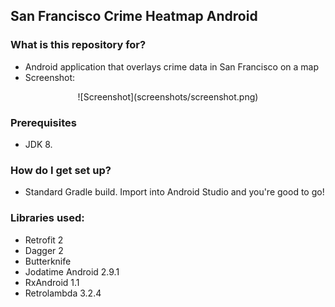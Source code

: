 San Francisco Crime Heatmap Android
---

### What is this repository for? ###

* Android application that overlays crime data in San Francisco on a map
* Screenshot:
<p align="center">
![Screenshot](screenshots/screenshot.png)
</p>

### Prerequisites
* JDK 8.

### How do I get set up? ###
* Standard Gradle build. Import into Android Studio and you're good to go!

### Libraries used:
* Retrofit 2
* Dagger 2
* Butterknife
* Jodatime Android 2.9.1
* RxAndroid 1.1
* Retrolambda 3.2.4